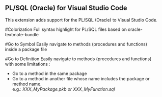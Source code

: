 ## PL/SQL (Oracle) for Visual Studio Code

This extension adds support for the PL/SQL (Oracle) to Visual Studio Code.

#Colorization
Full syntax highlight for PL/SQL files based on oracle-textmate-bundle

#Go to Symbol
Easily navigate to methods (procedures and functions) inside a package file

#Go to Definition
Easily navigate to methods (procedures and functions) with some limitations :
- Go to a method in the same package
- Go to a method in another file whose name includes the package or method name.
  <br />e.g.: *XXX_MyPackage.pkb or XXX_MyFunction.sql*